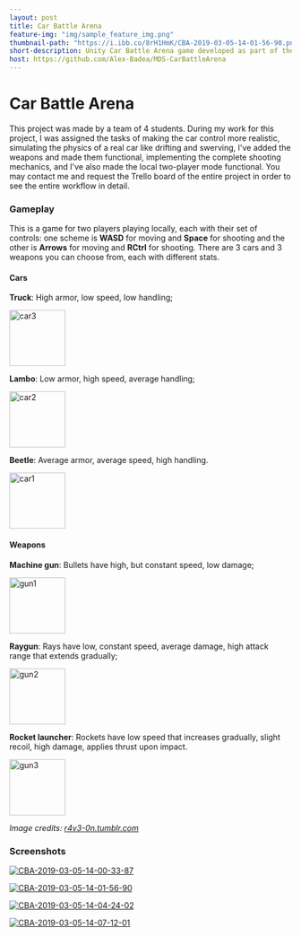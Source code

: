 ```yaml
---
layout: post
title: Car Battle Arena
feature-img: "img/sample_feature_img.png"
thumbnail-path: "https://i.ibb.co/8rH1HmK/CBA-2019-03-05-14-01-56-90.png"
short-description: Unity Car Battle Arena game developed as part of the "Software Development Methods" course
host: https://github.com/Alex-Badea/MDS-CarBattleArena
---
```

# Car Battle Arena
This project was made by a team of 4 students. During my work for this project, I was assigned the tasks of making the car control more realistic, simulating the physics of a real car like drifting and swerving, I've added the weapons and made them functional, implementing the complete shooting mechanics, and I've also made the local two-player mode functional. You may contact me and request the Trello board of the entire project in order to see the entire workflow in detail.

### Gameplay
This is a game for two players playing locally, each with their set of controls: one scheme is **WASD** for moving and **Space** for shooting and the other is **Arrows** for moving and **RCtrl** for shooting. There are 3 cars and 3 weapons you can choose from, each with different stats.

#### Cars
**Truck**: High armor, low speed, low handling;

<a href="https://ibb.co/wzq6j3J"><img src="https://i.ibb.co/G5DPNBs/car3.png" width="100" alt="car3" border="0"></a>

**Lambo**: Low armor, high speed, average handling;

<a href="https://imgbb.com/"><img src="https://i.ibb.co/bFT4z3S/car2.png" width="100" alt="car2" border="0"></a>

**Beetle**: Average armor, average speed, high handling.

<a href="https://imgbb.com/"><img src="https://i.ibb.co/3h3rfRY/car1.png" width="100" alt="car1" border="0"></a>

#### Weapons
**Machine gun**: Bullets have high, but constant speed, low damage;

<a href="https://ibb.co/LYC1tBD"><img src="https://i.ibb.co/ZGhx8vR/gun1.png" width="100" alt="gun1" border="0"></a>

**Raygun**: Rays have low, constant speed, average damage, high attack range that extends gradually;

<a href="https://ibb.co/jTVzgLB"><img src="https://i.ibb.co/f2894CB/gun2.png" width="100" alt="gun2" border="0"></a>

**Rocket launcher**: Rockets have low speed that increases gradually, slight recoil, high damage, applies thrust upon impact.

<a href="https://imgbb.com/"><img src="https://i.ibb.co/sP75xTN/gun3.png" width="100" alt="gun3" border="0"></a>

*Image credits: <a href="http://r4v3-0n.tumblr.com/">r4v3-0n.tumblr.com</a>*

### Screenshots
<a href="https://ibb.co/h2HB8dx"><img src="https://i.ibb.co/CVvb09p/CBA-2019-03-05-14-00-33-87.png" alt="CBA-2019-03-05-14-00-33-87" border="0"></a>

<a href="https://ibb.co/48HhHFm"><img src="https://i.ibb.co/8rH1HmK/CBA-2019-03-05-14-01-56-90.png" alt="CBA-2019-03-05-14-01-56-90" border="0"></a>

<a href="https://ibb.co/DLvrV3x"><img src="https://i.ibb.co/FnyHxGS/CBA-2019-03-05-14-04-24-02.png" alt="CBA-2019-03-05-14-04-24-02" border="0"></a>

<a href="https://ibb.co/kK5nxs5"><img src="https://i.ibb.co/LSYw8XY/CBA-2019-03-05-14-07-12-01.png" alt="CBA-2019-03-05-14-07-12-01" border="0"></a>

